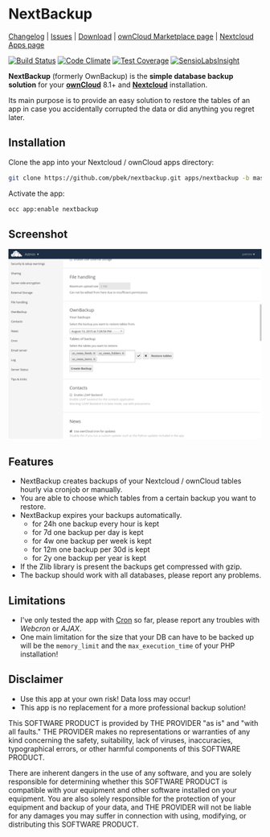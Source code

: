 # NextBackup

[Changelog](https://github.com/pbek/nextbackup/blob/develop/CHANGELOG.md) | 
[Issues](https://github.com/pbek/nextbackup/issues) | 
[Download](https://github.com/pbek/nextbackup/releases) |
[ownCloud Marketplace page](https://marketplace.owncloud.com/apps/nextbackup) |
[Nextcloud Apps page](https://apps.nextcloud.com/apps/nextbackup)

[![Build Status](https://travis-ci.org/pbek/nextbackup.svg?branch=develop)](https://travis-ci.org/pbek/nextbackup)
[![Code Climate](https://codeclimate.com/github/pbek/nextbackup/badges/gpa.svg)](https://codeclimate.com/github/pbek/nextbackup)
[![Test Coverage](https://codeclimate.com/github/pbek/nextbackup/badges/coverage.svg)](https://codeclimate.com/github/pbek/nextbackup/coverage)
[![SensioLabsInsight](https://insight.sensiolabs.com/projects/04f33cd9-67b9-4a88-92d0-0c98944d1a8f/mini.png)](https://insight.sensiolabs.com/projects/04f33cd9-67b9-4a88-92d0-0c98944d1a8f)


**NextBackup** (formerly OwnBackup) is the **simple database backup solution** for your **[ownCloud](http://www.owncloud.org/)** 8.1+
and **[Nextcloud](http://www.nextcloud.com/)** installation.

Its main purpose is to provide an easy solution to restore the tables of an app in case you accidentally corrupted the data or did anything you regret later.  

## Installation

Clone the app into your Nextcloud / ownCloud apps directory:

```bash
git clone https://github.com/pbek/nextbackup.git apps/nextbackup -b master
```

Activate the app:

```bash
occ app:enable nextbackup
```

## Screenshot
![Screenhot](screenshot.png)

## Features

- NextBackup creates backups of your Nextcloud / ownCloud tables hourly via cronjob or manually.
- You are able to choose which tables from a certain backup you want to restore.
- NextBackup expires your backups automatically.
    - for 24h one backup every hour is kept
    - for 7d one backup per day is kept
    - for 4w one backup per week is kept
    - for 12m one backup per 30d is kept
    - for 2y one backup per year is kept
- If the Zlib library is present the backups get compressed with gzip.
- The backup should work with all databases, please report any problems. 

## Limitations

- I've only tested the app with [Cron](https://docs.nextcloud.com/server/stable/admin_manual/configuration_server/background_jobs_configuration.html#cron) so far, please report any troubles with *Webcron* or *AJAX*.
- One main limitation for the size that your DB can have to be backed up will be the `memory_limit` and the `max_execution_time` of your PHP installation!

## Disclaimer

- Use this app at your own risk! Data loss may occur!
- This app is no replacement for a more professional backup solution!

This SOFTWARE PRODUCT is provided by THE PROVIDER "as is" and "with all faults." THE PROVIDER makes no representations or warranties of any kind concerning the safety, suitability, lack of viruses, inaccuracies, typographical errors, or other harmful components of this SOFTWARE PRODUCT. 

There are inherent dangers in the use of any software, and you are solely responsible for determining whether this SOFTWARE PRODUCT is compatible with your equipment and other software installed on your equipment. You are also solely responsible for the protection of your equipment and backup of your data, and THE PROVIDER will not be liable for any damages you may suffer in connection with using, modifying, or distributing this SOFTWARE PRODUCT.
